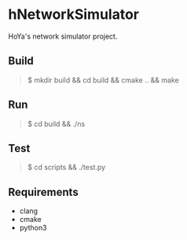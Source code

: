 # hNetworkSimulator
HoYa's network simulator project.

## Build

> $ mkdir build && cd build && cmake .. && make

## Run

> $ cd build && ./ns

## Test

> $ cd scripts && ./test.py

## Requirements

- clang
- cmake
- python3

